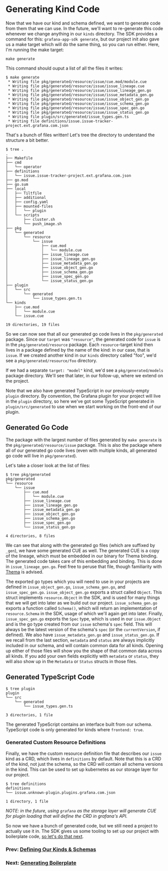 # Generating Kind Code

Now that we have our kind and schema defined, we want to generate code from them that we can use. In the future, we'll want to re-generate this code whenever we change anything in our `kinds` directory. The SDK provides a command for this: `grafana-app-sdk generate`, but our project init also gave us a make target which will do the same thing, so you can run either. Here, I'm running the make target:
```shell
make generate
```
This command should ouput a list of all the files it writes:
```shell
$ make generate
 * Writing file pkg/generated/resource/issue/cue.mod/module.cue
 * Writing file pkg/generated/resource/issue/issue_lineage.cue
 * Writing file pkg/generated/resource/issue/issue_lineage_gen.go
 * Writing file pkg/generated/resource/issue/issue_metadata_gen.go
 * Writing file pkg/generated/resource/issue/issue_object_gen.go
 * Writing file pkg/generated/resource/issue/issue_schema_gen.go
 * Writing file pkg/generated/resource/issue/issue_spec_gen.go
 * Writing file pkg/generated/resource/issue/issue_status_gen.go
 * Writing file plugin/src/generated/issue_types.gen.ts
 * Writing file definitions/issue.issue-tracker-project.ext.grafana.com.json
```
That's a bunch of files written! Let's tree the directory to understand the structure a bit better.
```shell
$ tree .
.
├── Makefile
├── cmd
│   └── operator
├── definitions
│   └── issue.issue-tracker-project.ext.grafana.com.json
├── go.mod
├── go.sum
├── local
│   ├── Tiltfile
│   ├── additional
│   ├── config.yaml
│   ├── mounted-files
│   │   └── plugin
│   └── scripts
│       ├── cluster.sh
│       └── push_image.sh
├── pkg
│   └── generated
│       └── resource
│           └── issue
│               ├── cue.mod
│               │   └── module.cue
│               ├── issue_lineage.cue
│               ├── issue_lineage_gen.go
│               ├── issue_metadata_gen.go
│               ├── issue_object_gen.go
│               ├── issue_schema_gen.go
│               ├── issue_spec_gen.go
│               └── issue_status_gen.go
├── plugin
│   └── src
│       └── generated
│           └── issue_types.gen.ts
└── kinds
    ├── cue.mod
    │   └── module.cue
    └── issue.cue

19 directories, 19 files
```

So we can now see that all our generated go code lives in the `pkg/generated` package. Since our `target` was `"resource"`, the generated code for `issue` is in the `pkg/generated/resource` package. 
Each `resource`-target kind then lives in a package defined by the name of the kind: in our case, that is `issue`. If we created another kind in our `kinds` directory called "foo", we'd see a `pkg/generated/resource/foo` directory.

If we had a separate `target: "model"` kind, we'd see a `pkg/generated/models` package directory. We'll see that later, in our follow-up, where we extend on the project.

Note that we also have generated TypeScript in our previously-empty `plugin` directory. By convention, the Grafana plugin for your project will live in the `plugin` directory, so here we've got some TypeScript generated in `plugin/src/generated` to use when we start working on the front-end of our plugin.

## Generated Go Code

The package with the largest number of files generated by `make generate` is the `pkg/generated/resource/issue` package. 
This is also the package where all of our generated go code lives (even with multiple kinds, all generated go code will live in `pkg/generated`). 

Let's take a closer look at the list of files:
```shell
$ tree pkg/generated
pkg/generated
└── resource
    └── issue
        ├── cue.mod
        │   └── module.cue
        ├── issue_lineage.cue
        ├── issue_lineage_gen.go
        ├── issue_metadata_gen.go
        ├── issue_object_gen.go
        ├── issue_schema_gen.go
        ├── issue_spec_gen.go
        └── issue_status_gen.go

4 directories, 8 files
```

We can see that along with the generated go files (which are suffixed by `_gen`), we have some generated CUE as well. 
The generated CUE is a copy of the lineage, which must be embedded in our binary for Thema binding. 
The generated code takes care of this embedding and binding. This is done in `issue_lineage_gen.go`. 
Feel free to peruse that file, though familiarity with [Thema](https://github.com/grafana/thema) is advised. 

The exported go types which you will need to use in your projects are defined in `issue_object_gen.go`, `issue_schema_gen.go`, and `issue_spec_gen.go`. 
`issue_object_gen.go` exports a struct called `Object`. This struct implements `resource.Object` in the SDK, and is used for many things that we will get into later as we build out our project. 
`issue_schema_gen.go` exports a function called `Schema()`, which will return an implementation of `resource.Schema` in the SDK, usage of which we'll again get into later. 
Finally, `issue_spec_gen.go` exports the `Spec` type, which is used in our `issue.Object` and is the go type created from our `issue` schema's `spec` field. 
This will always be the latest version of the schema's `spec` (or the `currentVersion`, if defined). 
We also have `issue_metadata_gen.go` and `issue_status_gen.go`. If we recall from the last section, `metadata` and `status` 
are always implicitly included in our schema, and will contain common data for all kinds. 
Opening up either of those files will show you the shape of that common data across all kinds. If you add your own fields explicitly 
with `metadata` or `status`, they will also show up in the `Metadata` or `Status` structs in those files.

## Generated TypeScript Code

```shell
$ tree plugin
plugin
└── src
    └── generated
        └── issue_types.gen.ts

3 directories, 1 file
```

The generated TypeScript contains an interface built from our schema. TypeScript code is only generated for kinds where `frontend: true`.

### Generated Custom Resource Definitions

Finally, we have the custom resource definition file that describes our `issue` kind as a CRD, which lives in `definitions` by default. 
Note that this is a CRD of the kind, not just the schema, so the CRD will contain all schema versions in the kind. 
This can be used to set up kubernetes as our storage layer for our project.

```shell
$ tree definitions
definitions
└── issue.unknown-plugin.plugins.grafana.com.json

1 directory, 1 file
```

_NOTE: in the future, using `grafana` as the storage layer will generate CUE for plugin loading that will define the CRD in grafana's API._

So now we have a bunch of generated code, but we still need a project to actually use it in. 
The SDK gives us some tooling to set up our project with boilerplate code, [so let's do that next](04-boilerplate.md).

### Prev: [Defining Our Kinds & Schemas](02-defining-our-kinds.md)
### Next: [Generating Boilerplate](04-boilerplate.md)